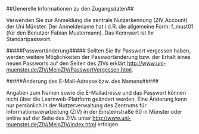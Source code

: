 ##Generelle Informationen zu den Zugangsdaten##

Verwenden Sie zur Anmeldung die zentrale Nutzerkennung (ZIV Account) der Uni Münster.
Der Anmeldename hat i.d.R. die allgemeine Form: f_must01 (für den Benutzer Fabian Mustermann).
Das Kennwort ist Ihr Standartpasswort.

#####Passwortänderung#####
Sollten Sie Ihr Passwort vergessen haben, werden weitere Möglichkeiten der Passwortänderung bzw. der Erhalt eines neuen Passworts auf den Seiten des ZIVs erklärt
<http://www.uni-muenster.de/ZIV/MeinZIV/PasswortVergessen.html>.

#####Änderung des E-Mail-Adresse bzw. des Namens#####

Angaben zum Namen sowie die E-Mailadresse und das Passwort können nicht über die Learnweb-Plattform geändert werden.
Eine Änderung kann nur persönlich in der Nutzerverwaltung des Zentrums für Informationsverarbeitung (ZIV) in der Einsteinstraße 60 in Münster oder online auf der Seite des ZIVs unter
<http://www.uni-muenster.de/ZIV/MeinZIV/index.html>
erfolgen. 


